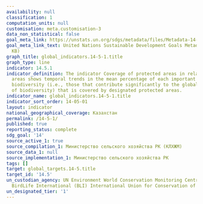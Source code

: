```yaml
---
availability: null
classification: 1
computation_units: null
customisation: meta.customisation-3
data_non_statistical: false
goal_meta_link: https://unstats.un.org/sdgs/metadata/files/Metadata-14-05-01.pdf
goal_meta_link_text: United Nations Sustainable Development Goals Metadata (PDF 293
  KB)
graph_title: global_indicators.14-5-1.title
graph_type: line
indicator: 14.5.1
indicator_definition: The indicator Coverage of protected areas in relation to marine
  areas shows temporal trends in the mean percentage of each important site for marine
  biodiversity (i.e., those that contribute significantly to the global persistence
  of biodiversity) that is covered by designated protected areas.
indicator_name: global_indicators.14-5-1.title
indicator_sort_order: 14-05-01
layout: indicator
national_geographical_coverage: Казахстан
permalink: /14-5-1/
published: true
reporting_status: complete
sdg_goal: '14'
source_active_1: true
source_compilation_1: Министерство сельского хозяйства РК (КЛХЖМ)
source_data_1: null
source_implementation_1: Министерство сельского хозяйства РК
tags: []
target: global_targets.14-5.title
target_id: '14.5'
un_custodian_agency: UN Environment World Conservation Monitoring Centre (UNEP-WCMC)
  BirdLife International (BLI) International Union for Conservation of Nature (IUCN)
un_designated_tier: '1'
---
```

